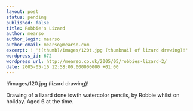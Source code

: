 ```yaml
---
layout: post
status: pending
published: false
title: Robbie's Lizard
author: mearso
author_login: mearso
author_email: mearso@mearso.com
excerpt: ! '!(thumb)/images/120t.jpg (thumbnail of lizard drawing)!'
wordpress_id: 672
wordpress_url: http://mearso.co.uk/2005/05/robbies-lizard-2/
date: 2005-05-16 12:58:00.000000000 +01:00
---
```

!/images/120.jpg (lizard drawing)!

Drawing of a lizard done iowth watercolor pencils, by Robbie whilst on holiday. Aged 6 at the time.
